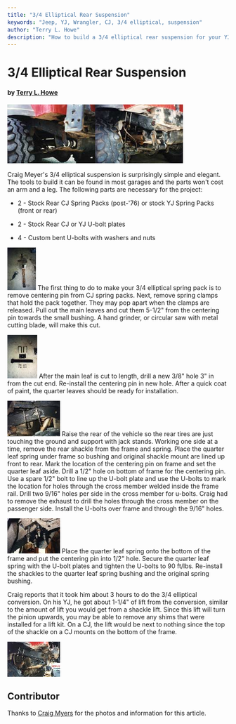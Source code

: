 ```yaml
---
title: "3/4 Elliptical Rear Suspension"
keywords: "Jeep, YJ, Wrangler, CJ, 3/4 elliptical, suspension"
author: "Terry L. Howe"
description: "How to build a 3/4 elliptical rear suspension for your YJ or CJ.  Craig Meyer"
---
```


# 3/4 Elliptical Rear Suspension

#### by [Terry L. Howe](mailto:txh3202@worldnet.att.net)

[![Before](ellip7_.jpg)](ellip7.jpg)[![After](ellip6_.jpg)](ellip6.jpg)

Craig Meyer's 3/4 elliptical suspension is surprisingly simple and
elegant.  The tools to build it can be found in most garages and
the parts won't cost an arm and a leg.  The following parts are
necessary for the project:

   - 2 - Stock Rear CJ Spring Packs (post-'76) or stock YJ Spring Packs (front or rear)

   - 2 - Stock Rear CJ or YJ U-bolt plates

   - 4 - Custom bent U-bolts with washers and nuts

[![Step 3](ellip1_.jpg)](ellip1.jpg)
The first thing to do to make your 3/4 elliptical spring pack is
to remove centering pin from CJ spring packs.  Next, remove spring
clamps that hold the pack together.  They may pop apart when
the clamps are released.  Pull out the main leaves and cut them
5-1/2" from the centering pin towards the small bushing.
A hand grinder, or circular saw with metal cutting blade, will make
this cut.

[![Step 5](ellip2_.jpg)](ellip2.jpg)
After the main leaf is cut to length, drill a new 3/8" hole
3" in from the cut end.  Re-install the centering pin in new hole.
After a quick coat of paint, the quarter leaves should be ready for
installation.

[![Step 13](ellip3_.jpg)](ellip3.jpg)
Raise the rear of the vehicle so the rear tires are just touching the
ground and support with jack stands.  Working one side at a time,
remove the rear shackle from the frame and spring.  Place the quarter
leaf spring under frame so bushing and original shackle mount are
lined up front to rear.  Mark the location of the centering pin on
frame and set the quarter leaf aside.  Drill a 1/2" hole on
bottom of frame for the centering pin.  Use a spare 1/2" bolt
to line up the U-bolt plate and use the U-bolts to mark the location for
holes through the cross member welded inside the frame rail.  Drill
two 9/16" holes per side in the cross member for u-bolts.
Craig had to remove the exhaust to drill the holes through the cross
member on the passenger side.
Install the U-bolts over frame and through the 9/16" holes.

[![Step 15a](ellip4_.jpg)](ellip4.jpg)
Place the quarter leaf spring onto the bottom of the frame and put
the centering pin into 1/2" hole.  Secure the quarter leaf spring
with the U-bolt plates and tighten the U-bolts to 90 ft/lbs.
Re-install the shackles to the quarter leaf spring bushing and the
original spring bushing.

Craig reports that it took him about 3 hours to do the 3/4 elliptical
conversion.  On his YJ, he got about 1-1/4" of lift from the
conversion, similar to the amount of lift you would get from a shackle
lift.  Since this lift will turn the pinion upwards, you may be able
to remove any shims that were installed for a lift kit.  On a CJ, the
lift would be next to nothing since the top of the shackle on a CJ
mounts on the bottom of the frame.

[![Step 15b](ellip5_.jpg)](ellip5.jpg)

## Contributor

Thanks to [Craig Myers](http://users.success.net/luv2jeep)
for the photos and information for this article.